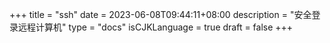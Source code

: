+++
title = "ssh"
date = 2023-06-08T09:44:11+08:00
description = "安全登录远程计算机"
type = "docs"
isCJKLanguage = true
draft = false
+++